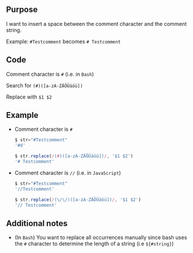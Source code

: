 ## Purpose

I want to insert a space between the comment character and the comment string.

Example: `#Testcomment` becomes `# Testcomment`

## Code

Comment character is `#` (i.e. in `Bash`)

Search for `(#)([a-zA-ZÄÖÜäöü])`

Replace with `$1 $2`

## Example

- Comment character is `#`
    ```js
    $ str="#Testcomment"
    '#d'

    $ str.replace(/(#)([a-zA-ZÄÖÜäöü])/, '$1 $2')
    '# Testcomment'
    ```

- Comment character is `//` (i.e. in `JavaScript`)
    ```js
    $ str="#Testcomment"
    '//Testcomment'

    $ str.replace(/(\/\/)([a-zA-ZÄÖÜäöü])/, '$1 $2')
    '// Testcomment'
    ```

## Additional notes

- (In `Bash`) You want to replace all occurrences manually since bash uses the `#` character to determine the length of a string (i.e `${#string}`)
